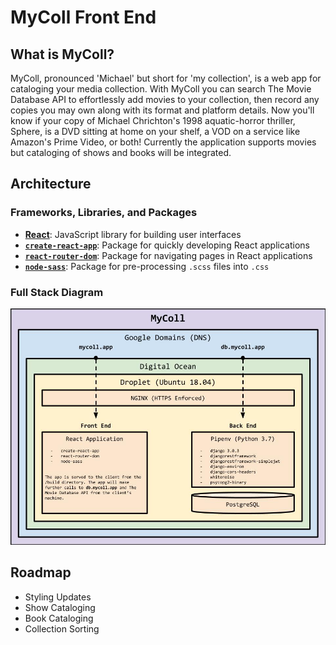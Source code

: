 # MyColl Front End

## What is MyColl?

MyColl, pronounced 'Michael' but short for 'my collection', is a web app for cataloging your media collection. With MyColl you can search The Movie Database API to effortlessly add movies to your collection, then record any copies you may own along with its format and platform details. Now you'll know if your copy of Michael Chrichton's 1998 aquatic-horror thriller, Sphere, is a DVD sitting at home on your shelf, a VOD on a service like Amazon's Prime Video, or both! Currently the application supports movies but cataloging of shows and books will be integrated.

## Architecture
### Frameworks, Libraries, and Packages
- [**React**](https://reactjs.org/): JavaScript library for building user interfaces
- [**`create-react-app`**](): Package for quickly developing React applications
- [**`react-router-dom`**](): Package for navigating pages in React applications
- [**`node-sass`**](): Package for pre-processing `.scss` files into `.css`

### Full Stack Diagram
![MyColl Diagram](mycoll_diagram.jpg)

## Roadmap
- Styling Updates
- Show Cataloging
- Book Cataloging
- Collection Sorting
